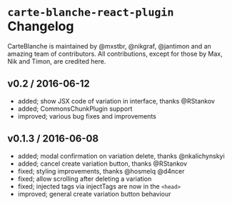 # `carte-blanche-react-plugin` Changelog

CarteBlanche is maintained by @mxstbr, @nikgraf, @jantimon and an amazing team of contributors. All contributions, except for those by Max, Nik and Timon, are credited here.

## v0.2 / 2016-06-12

- added; show JSX code of variation in interface, thanks @RStankov
- added; CommonsChunkPlugin support
- improved; various bug fixes and improvements

## v0.1.3 / 2016-06-08

- added; modal confirmation on variation delete, thanks @nkalichynskyi
- added; cancel create variation button, thanks @RStankov
- fixed; styling improvements, thanks @hosmelq @d4ncer
- fixed; allow scrolling after deleting a variation
- fixed; injected tags via injectTags are now in the `<head>`
- improved; general create variation button behaviour
